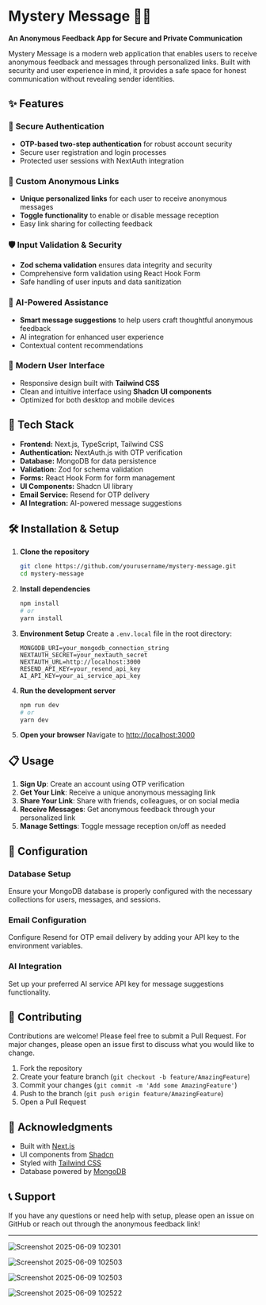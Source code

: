 # Mystery Message 🕵️‍♂️

**An Anonymous Feedback App for Secure and Private Communication**

Mystery Message is a modern web application that enables users to receive anonymous feedback and messages through personalized links. Built with security and user experience in mind, it provides a safe space for honest communication without revealing sender identities.

## ✨ Features

### 🔐 **Secure Authentication**
- **OTP-based two-step authentication** for robust account security
- Secure user registration and login processes
- Protected user sessions with NextAuth integration

### 🔗 **Custom Anonymous Links**
- **Unique personalized links** for each user to receive anonymous messages
- **Toggle functionality** to enable or disable message reception
- Easy link sharing for collecting feedback

### 🛡️ **Input Validation & Security**
- **Zod schema validation** ensures data integrity and security
- Comprehensive form validation using React Hook Form
- Safe handling of user inputs and data sanitization

### 🤖 **AI-Powered Assistance**
- **Smart message suggestions** to help users craft thoughtful anonymous feedback
- AI integration for enhanced user experience
- Contextual content recommendations

### 📱 **Modern User Interface**
- Responsive design built with **Tailwind CSS**
- Clean and intuitive interface using **Shadcn UI components**
- Optimized for both desktop and mobile devices

## 🚀 Tech Stack

- **Frontend:** Next.js, TypeScript, Tailwind CSS
- **Authentication:** NextAuth.js with OTP verification
- **Database:** MongoDB for data persistence
- **Validation:** Zod for schema validation
- **Forms:** React Hook Form for form management
- **UI Components:** Shadcn UI library
- **Email Service:** Resend for OTP delivery
- **AI Integration:** AI-powered message suggestions

## 🛠️ Installation & Setup

1. **Clone the repository**
   ```bash
   git clone https://github.com/yourusername/mystery-message.git
   cd mystery-message
   ```

2. **Install dependencies**
   ```bash
   npm install
   # or
   yarn install
   ```

3. **Environment Setup**
   Create a `.env.local` file in the root directory:
   ```env
   MONGODB_URI=your_mongodb_connection_string
   NEXTAUTH_SECRET=your_nextauth_secret
   NEXTAUTH_URL=http://localhost:3000
   RESEND_API_KEY=your_resend_api_key
   AI_API_KEY=your_ai_service_api_key
   ```

4. **Run the development server**
   ```bash
   npm run dev
   # or
   yarn dev
   ```

5. **Open your browser**
   Navigate to [http://localhost:3000](http://localhost:3000)

## 📋 Usage

1. **Sign Up**: Create an account using OTP verification
2. **Get Your Link**: Receive a unique anonymous messaging link
3. **Share Your Link**: Share with friends, colleagues, or on social media
4. **Receive Messages**: Get anonymous feedback through your personalized link
5. **Manage Settings**: Toggle message reception on/off as needed

## 🔧 Configuration

### Database Setup
Ensure your MongoDB database is properly configured with the necessary collections for users, messages, and sessions.

### Email Configuration
Configure Resend for OTP email delivery by adding your API key to the environment variables.

### AI Integration
Set up your preferred AI service API key for message suggestions functionality.

## 🤝 Contributing

Contributions are welcome! Please feel free to submit a Pull Request. For major changes, please open an issue first to discuss what you would like to change.

1. Fork the repository
2. Create your feature branch (`git checkout -b feature/AmazingFeature`)
3. Commit your changes (`git commit -m 'Add some AmazingFeature'`)
4. Push to the branch (`git push origin feature/AmazingFeature`)
5. Open a Pull Request



## 🙏 Acknowledgments

- Built with [Next.js](https://nextjs.org/)
- UI components from [Shadcn](https://ui.shadcn.com/)
- Styled with [Tailwind CSS](https://tailwindcss.com/)
- Database powered by [MongoDB](https://www.mongodb.com/)

## 📞 Support

If you have any questions or need help with setup, please open an issue on GitHub or reach out through the anonymous feedback link! 

---

![Screenshot 2025-06-09 102301](https://github.com/user-attachments/assets/e005c4fb-b4f2-4ad3-b0dd-f2542abfb462)

![Screenshot 2025-06-09 102503](https://github.com/user-attachments/assets/aebaa5a3-2421-427a-a767-c1b87722c921)


![Screenshot 2025-06-09 102503](https://github.com/user-attachments/assets/6f6b9bb5-23f6-48a3-b611-14b0c27fcb03)


![Screenshot 2025-06-09 102522](https://github.com/user-attachments/assets/0abe6935-08d9-4420-9edc-deb09d4868d9)



